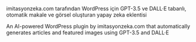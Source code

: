imitasyonzeka.com tarafından WordPress için GPT-3.5 ve DALL·E tabanlı, otomatik makale ve görsel oluşturan yapay zeka eklentisi

An AI-powered WordPress plugin by imitasyonzeka.com that automatically generates articles and featured images using GPT-3.5 and DALL·E
